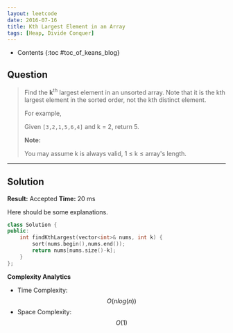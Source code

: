 ```yaml
---
layout: leetcode
date: 2016-07-16
title: Kth Largest Element in an Array
tags: [Heap, Divide Conquer]
---
```


* Contents
{:toc #toc_of_keans_blog}

## Question

> Find the **k**<sup>th</sup> largest element in an unsorted array. Note that it is the kth largest element in the sorted order, not the kth distinct element.
>
>For example,
>
>Given ``[3,2,1,5,6,4]`` and k = 2, return 5.
>
>**Note:**
>
>You may assume k is always valid, 1 ≤ k ≤ array's length.
>
>     

***

## Solution

**Result:** Accepted **Time:** 20 ms

Here should be some explanations.

```cpp
class Solution {
public:
    int findKthLargest(vector<int>& nums, int k) {
        sort(nums.begin(),nums.end());
        return nums[nums.size()-k];
    }
};
```

**Complexity Analytics**

- Time Complexity: $$O(nlog(n))$$
- Space Complexity: $$O(1)$$
